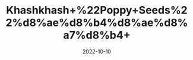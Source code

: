 ---
title: 'Khashkhash+%22Poppy+Seeds%22%d8%ae%d8%b4%d8%ae%d8%a7%d8%b4+'
date: '2022-10-10' 
metatag: '' 
inventory: '0' 
draft: false 
# meta description 
shortDescripton: 'Kashkhas+is+high+in+essential+nutrients+and+antioxidants%2c+which+help+reduce+skin+inflammations%2c+infections+and+improve+overall+hair+and+skin.%ef%bf%bdApart+from+that%2c+it+is+used+in+dishes+for+fragrance+and+taste.'
description: 'Seed'
longdescription: ''
featured: True
# product Price
price: '200.0'
# Product Short Description
shortDescription: 'Kashkhas+is+high+in+essential+nutrients+and+antioxidants%2c+which+help+reduce+skin+inflammations%2c+infections+and+improve+overall+hair+and+skin.%ef%bf%bdApart+from+that%2c+it+is+used+in+dishes+for+fragrance+and+taste.'
productID: '92B38A63-A02A-ED11-9968-005056B3A416'
type: 'products'
category: 'Seed' 
thumnailproduct: 'https://eraconnect.blob.core.windows.net/product-images/aminsaddiquidawakhana/92B38A63-A02A-ED11-9968-005056B3A416.webp' 
images:
  - image: 'https://eraconnect.blob.core.windows.net/product-images/aminsaddiquidawakhana/92B38A63-A02A-ED11-9968-005056B3A416.webp'  
Variants:
---